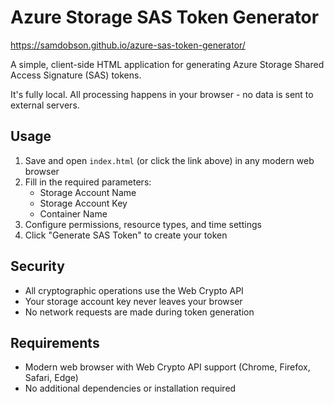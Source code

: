 # Azure Storage SAS Token Generator

https://samdobson.github.io/azure-sas-token-generator/

A simple, client-side HTML application for generating Azure Storage Shared Access Signature (SAS) tokens.

It's fully local. All processing happens in your browser - no data is sent to external servers.

## Usage

1. Save and open `index.html` (or click the link above) in any modern web browser
2. Fill in the required parameters:
   - Storage Account Name
   - Storage Account Key
   - Container Name
3. Configure permissions, resource types, and time settings
4. Click "Generate SAS Token" to create your token

## Security

- All cryptographic operations use the Web Crypto API
- Your storage account key never leaves your browser
- No network requests are made during token generation

## Requirements

- Modern web browser with Web Crypto API support (Chrome, Firefox, Safari, Edge)
- No additional dependencies or installation required

